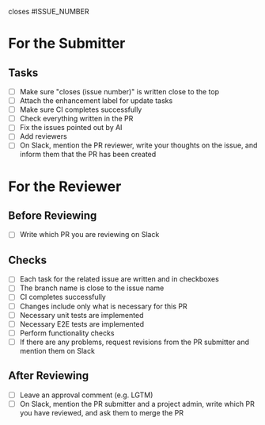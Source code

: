 closes #ISSUE_NUMBER

# For the Submitter

## Tasks

- [ ] Make sure "closes (issue number)" is written close to the top
- [ ] Attach the enhancement label for update tasks
- [ ] Make sure CI completes successfully
- [ ] Check everything written in the PR
- [ ] Fix the issues pointed out by AI
- [ ] Add reviewers
- [ ] On Slack, mention the PR reviewer, write your thoughts on the issue, and inform them that the PR has been created

# For the Reviewer

## Before Reviewing

- [ ] Write which PR you are reviewing on Slack

## Checks

- [ ] Each task for the related issue are written and in checkboxes
- [ ] The branch name is close to the issue name
- [ ] CI completes successfully
- [ ] Changes include only what is necessary for this PR
- [ ] Necessary unit tests are implemented
- [ ] Necessary E2E tests are implemented
- [ ] Perform functionality checks
- [ ] If there are any problems, request revisions from the PR submitter and mention them on Slack

## After Reviewing

- [ ] Leave an approval comment (e.g. LGTM)
- [ ] On Slack, mention the PR submitter and a project admin, write which PR you have reviewed, and ask them to merge the PR
